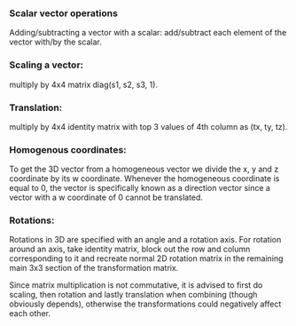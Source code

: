 ### Scalar vector operations
Adding/subtracting a vector with a scalar:
add/subtract each element of the vector with/by the scalar.

### Scaling a vector:
multiply by 4x4 matrix diag(s1, s2, s3, 1).

### Translation:
multiply by 4x4 identity matrix with top 3 values of 4th column as (tx, ty, tz).

### Homogenous coordinates:
To get the 3D vector from a homogeneous vector we divide the x, y and z coordinate by its w coordinate. 
Whenever the homogeneous coordinate is equal to 0, the vector is specifically known as a direction vector 
since a vector with a w coordinate of 0 cannot be translated.

### Rotations:
Rotations in 3D are specified with an angle and a rotation axis.
For rotation around an axis, take identity matrix, block out the row and column corresponding to it
and recreate normal 2D rotation matrix in the remaining main 3x3 section of the transformation matrix.

Since matrix multiplication is not commutative, it is advised to first 
do scaling, then rotation and lastly translation when combining (though obviously depends), 
otherwise the transformations could negatively affect each other.
